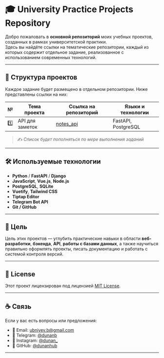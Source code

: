 # 🎓 University Practice Projects Repository

Добро пожаловать в **основной репозиторий** моих учебных проектов, созданных в рамках университетской практики.  
Здесь вы найдёте ссылки на тематические репозитории, каждый из которых содержит отдельное задание, реализованное с использованием современных технологий.

---

## 📂 Структура проектов

Каждое задание будет размещено в отдельном репозитории. Ниже представлены ссылки на них:

| №   | Тема проекта                      | Ссылка на репозиторий                               | Языки и технологии         |
|-----|-----------------------------------|-----------------------------------------------------|----------------------------|
| 1️⃣ | API для заметок                   | [notes_api](https://github.com/dunanhub/notes_api) | FastAPI, PostgreSQL       |

> ✍️ *Список будет пополняться по мере выполнения заданий*

---

## 🛠 Используемые технологии

- **Python** / **FastAPI** / **Django**
- **JavaScript**, **Vue.js**, **Node.js**
- **PostgreSQL**, **SQLite**
- **Vuetify**, **Tailwind CSS**
- **Tiptap Editor**
- **Telegram Bot API**
- **Git / GitHub**

---

## 🧠 Цель

Цель этих проектов — углубить практические навыки в области **веб-разработки**, **бэкенда**, **API**, **работы с базами данных**, а также научиться правильно оформлять проекты, писать документацию и работать с системой контроля версий.

---

## 📜 License

Этот проект лицензирован под лицензией [MIT License](LICENSE).

---

## ☕ Связь

Если у вас есть вопросы или предложения:
- 📧 Email: [ubniyev.b@gmail.com](mailto:ubniyev.b@gmail.com)
- 📱 Telegram: [@dunanb](https://t.me/dunanb)
- 📱 Instagram: [@dunan_](https://www.instagram.com/d.unan_/)
- 💼 GitHub: [@dunanhub](https://github.com/dunanhub)

---
